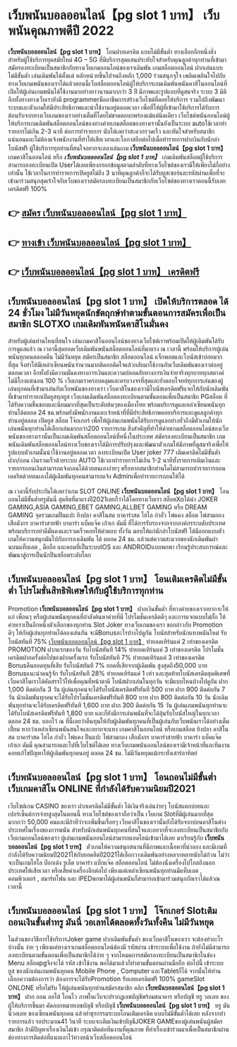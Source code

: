 # เว็บพนันบอลออนไลน์【pg slot 1 บาท】  เว็บพนันคุณภาพดีปี 2022

**เว็บพนันบอลออนไลน์【pg slot 1 บาท】** โอนฝากเครดิต แบบไม่มีขั้นต่ำ  ทางเลือกอีกหนึ่งสิ่งสำหรับผู้ใช้บริการยุคสมัยใหม่ 4G – 5G ที่มีบริการสุดแสนประทับใจสำหรับคุณลูกค้าทุกท่านที่เข้ามาสมัครลงทะเบียนเป็นสมาชิกกับทางเว็บเกมออนไลน์ของเราเดิมพัน เกมสล็อตออนไลน์ ฝากเล่นแบบไม่มีขั้นต่ำ เล่นเดิมพันได้ตั้งแต่ หลักหน่วยขึ้นไปจนถึงหลัก 1,000 ร่วมสนุกจุใจ เพลิดเพลินใจไปกับทางเว็บเกมพนันของเราได้แล้วตอนนี้เว็บสล็อตออนไลน์ผู้ให้บริการเกมเดิมพันพนันคาสิโนออนไลน์ที่เปิดให้ผู้เล่นเกมพนันได้ใช้งานมาอย่างยาวนานมากกว่า 3 ปี มีภาพและรูปแบบที่ดูสมจริง ระบบ 3 มิติ
อีกทั้งทางทางเว็บเรายังมี programmerมืออาชีพการสร้างเว็บไซต์ที่คอยให้บริการ  รวมไปถึงพัฒนาระบบและตัวเกมให้มีประสิทธิภาพและน่าใช้งานอยู่ตลอดเวลา เพื่อที่ให้ผู้ที่เข้ามาใช้บริการได้รับการต้อนรับจากทางเว็บเกมของเราอย่างเต็มที่โดยไม่ขาดตกบกพร่องแม้แต่นิดเดียว เว็บไซต์พนันออนไลน์ผู้ให้บริการเกมเดิมพันสล็อตออนไลน์ของทางค่ายเกมสล็อตของทางเรานั้นยังเป็นระบบ autoใช้เวลาทำรายการไม่เกิน 2-3 นาที ต่อการทำรายการ นับได้เลยว่าสะดวกรวดเร็ว และทันใจสำหรับสมาชิกแน่นอนและไม่ต้องแจ้งพนักงานที่ทำให้เสียเวลาและโอกาสอีกต่อไปเมื่อทำรายการฝากงินกับนักล่าโบนัสฟรี
ผู้ใช้บริการทุกท่านที่สนใจอยากจะลองเล่นเกม **เว็บพนันบอลออนไลน์【pg slot 1 บาท】** เกมคาสิโนออนไลน์ หรือ ***เว็บพนันบอลออนไลน์【pg slot 1 บาท】*** เกมเดิมพันสล็อตผู้ใช้บริการสามารถลงทะเบียนเปิด Userได้เลยเพียงกรอกข้อมูลตามลำดับที่ทางเว็บไซต์ของเรามีให้เพียงไม่กี่อย่างเท่านั้น ใช้เวลาในการทำรายการเปิดยูสไม่ถึง 3 นาทีคุณลูกค้าก็จะได้รับยูสเซอร์และรหัสผ่านเพื่อที่จะเข้ามาร่วมสนุกสุดเร้าใจกับเว็บของเราสมัครลงทะเบียนเป็นสมาชิกกับเว็บไซต์ของทางเราตอนนี้รับเลยเครดิตฟรี 100%

## 👉 [สมัคร เว็บพนันบอลออนไลน์【pg slot 1 บาท】](https://archa888.com/)
## 👉 [ทางเข้า เว็บพนันบอลออนไลน์【pg slot 1 บาท】](https://archa888.com/)
## 👉 [เว็บพนันบอลออนไลน์【pg slot 1 บาท】 เครดิตฟรี](https://archa888.com/)

## เว็บพนันบอลออนไลน์【pg slot 1 บาท】 เปิดให้บริการตลอด ได้ 24 ชั่วโมง ไม่มีวันหยุดนักขัตฤกษ์ทำตามขั้นตอนการสมัครเพื่อเป็นสมาชิก SLOTXO เกมเดิมพันพนันคาสิโนมั่นคง

สำหรับผู้เล่นท่านไหนที่สนใจ เล่นเกมคาสิโนออนไลน์ของทางเว็บไซต์เราพร้อมเปิดให้ผู้เดิมพันได้รับการดูแลแล้ว ณ เวลานี้สุดยอดเว็บเดิมพันพนันสล็อตออนไลน์ที่มาแรง ณ เวลานี้ พร้อมให้บริการผู้เล่นพนันทุกคนตลอดคืน ไม่มีวันหยุด สมัครเป็นสมาชิก สล็อตออนไลน์ แจ็กพอตและโบนัสเข้าบ่อยมากที่สุด จึงทำให้มีเหล่าเซียนพนันจำนวนมากติดอกติดใจแล้วกลับมาใช้งานกับเว็บเดิมพันของเราต่ออยู่ตลอดเวลา อีกทั้งยังมีความมั่นคงทางการเงินและความปลอดภัยทางการเงินจ่ายจริงทุกบาททุกสตางค์ไม่มีโกงแน่นอน 100 % เว็บเกมเราครอบคลุมและครบวงจรที่สุดและยังตอบโจทย์ทุกการเล่นของผู้เล่นทุกคนที่เข้ามาเล่นกับเว็บพนันของทางเรา
เว็บคาสิโนของเรามีโบนัสเครดิตฟรีแจกให้กับนักเดิมพันที่เข้ามาทำรายกเปิดยูสทุกยูส เว็บเกมเดิมพันสล็อตลงทะเบียนตามขั้นตอนเพื่อเป็นสมาชิก PGสล็อต ที่ได้รับความชื่นชอบและนิยมมากที่สุดเป็นระดับต้นๆของเมืองไทย พร้อมบริการดูแลเหล่าเซียนพนันทุกท่านได้ตลอด 24 ชม.พร้อมยังมีพนักงานและเจ้าหน้าที่ที่มีประสิทธิภาพคอยบริการและดูแลลูกค้าทุกท่านอยู่ตลอด เปิดยูส สล็อต โจ๊กเกอร์ เพื่อให้ผู้เล่นเกมพนันได้รับการดูแลอย่างทั่วถึงมีตัวเกมให้นักเล่นพนันทุกท่านได้เลือกเล่นมากกว่า200 รายการเกม
สิ่งสำคัญที่ทำให้ค่ายเกมสล็อตออนไลน์ของเว็บพนันของทางเรานั้นเป็นเกมเดิมพันสล็อตออนไลน์ที่หนึ่งในประเทศ สมัครลงทะเบียนเป็นสมาชิก  เกมพนันเดิมพันสล็อตออนไลน์ทางเว็บของเราได้มีการปรับปรุงและพัฒนาตัวเกมให้มีภาพที่ดูสมจริงเพื่อให้รูปแบบตัวเกมนั้นน่าใช้งานอยู่ตลอดเวลา ลงทะเบียนเปิด User joker 777 เติมเครดิตไม่มีขั้นต่ำ ฝาก/ถอน เงินรวดเร็วด้วยระบบ AUTO ใช้เวลาทำรายการไม่เกิน 1-2 นาทีทั้งรายการเติมเงินและรายการถอนเงินสามารถแจ้งถอนได้ด้วยตนเองง่ายๆ หรือหากสมาชิกท่านใดไม่สามารถทำรายการถอนเคดริตด้วยตนเองได้ผู้เดิมพันทุกคนสามารถแจ้ง Adminเพื่อทำรายการถอนให้ได้

ณ เวลานี้รับประกันได้เลยว่าเกม SLOT ONLINE  **เว็บพนันบอลออนไลน์【pg slot 1 บาท】** โอนถอนไม่มีขั้นต่ำทรูมันนี่ สุดฮิตที่มาแรงปี2021เลยก็ว่าได้โดยทางเว็บเรา สล็อตXoได้นำ  JOKER GAMING,ASIA GAMING,EBET GAMING,ALLBET GAMING หรือ DREAM GAMING จุดรวมเกมปั่นแปะ ยิงปลา คาสิโนสด บาคาร่าสด ไฮโล กำถั่ว ไพ่แคง สล็อต ไพ่สามกอง เสือมังกร บาคาร่าสายฟ้า บาคาร่า แบ็คแจ๊ค เก้าเก ดัมมี่ ที่ได้การรับรองจากจากองค์กรระบดับประเทศ พร้อมบริการอย่าดีมั่นคงและรวดเร็วคอยให้คำตอบ ทั้งวัน มอบให้แก่นักล่าโบนัสฟรี ได้มีออกแบบตัวเกมให้ความสนุกมันไปกับการลงเดิมพัน ได้ ตลอด 24 ชม. แล้วแต่ความสะดวกของนักเดิมพันผ่านบนแท็บเลต , มือถือ และคอมที่เป็นระบบIOS และ ANDROIDแบบพกพา เรียนรู้ประสบการณ์และพัฒนาสู่การเป็นนักปั่นสล็อตระดับโลก

## เว็บพนันบอลออนไลน์【pg slot 1 บาท】 โอนเติมเครดิตไม่มีขั้นต่ำ โปรโมชั่นสิทธิพิเศษให้กับผู้ใช้บริการทุกท่าน

 Promotion  **เว็บพนันบอลออนไลน์【pg slot 1 บาท】** ฝากเงินขั้นต่ำ ที่ทางค่ายของเราอยากจะให้แก่  เพื่อนๆ หรือผู้เล่นพนันทุกคนที่กำลังค้นหาค่ายที่มี โปรโมชั่นเครดิตดีๆ และการแจกแบบไม่กั๊ก ให้ค่ายเราเป็นอีกหนึ่งตัวเลือกของทุกท่าน Slot Joker ทางเว็บเกมของเรา ขอกล่าวกับ Promotion ดีๆ ให้กับผู้เล่นทุกท่านได้ลองเล่นกัน จะมีBonusอะไรบ้างไปดูกัน
โบนัสสำหรับนักแทงพนันใหม่ รับโบนัสทันที 75% [เว็บพนันบอลออนไลน์【pg slot 1 บาท】](https://archa888.com/) ทำยอดเทิร์นแค่ 2 เท่าของเครดิต
 PROMOTION ฝากแรกของวัน รับโบนัสทันที 14% ทำยอดเทิร์นแค่ 3 เท่าของเครดิต
โปรโมชั่นเครดิตฝากครั้งต่อไปของฝากครั้งแรก รับโบนัสทันที 7% ทำยอดเทิร์นแค่ 3 เท่าของเครดิต
Bonusคืนยอดทุนที่เสีย รับโบนัสทันที 7% ยอดที่เสียจากผู้เดิมพัน สูงสุดถึง50,000 บาท
Bonusแนะนำคนรู้จัก รับโบนัสทันที 28% ทำยอดเทิร์นแค่ 1 เท่า
และสุดท้ายโบนัสเครดิตสุดพิเศษที่เว็บคาสิโนเราได้คัดสรรไว้ให้เพื่อคุณที่หน้าตาดี โบนัสฝากเล่นในทุกวัน จะมีแบบไหนบ้างไปดูกัน
ฝาก 1,000 ติดต่อกัน 3 วัน ผู้เล่นทุกคนจะได้รับโบนัสเครดิตฟรีทันที 500 บาท
ฝาก 900 ติดต่อกัน 7 วัน นักเดิมพันทุกคนจะได้รับโปรโมชั่นเครดิตฟรีทันที 800 บาท
ฝาก 800 ติดต่อกัน 10 วัน นักเดิมพันทุกท่านจะได้รับเครดิตฟรีทันที 1,600 บาท
ฝาก 300 ติดต่อกัน 15 วัน ผู้เล่นเกมพนันทุกท่านจะได้รับโบนัสเครดิตฟรีทันที 1,800 บาท
และก็ยังมีการเล่นพนันที่จะได้ลุ้นรับโบนัสใหญ่ในทุกเวลา ตลอด 24 ชม. บอกไว้ ณ ที่นี้เลยว่าคืนทุนให้กับผู้เดิมพันทุกคนที่เป็นผู้เล่นกับเว็บพนันเราได้อย่างเต็มเปี่ยม หากว่าเหล่าเซียนพนันสนใจและอยากจะแทง เกมคาสิโนออนไลน์ หรือเกมสล็อต ยิงปลา คาสิโนสด บาคาร่าสด ไฮโล กำถั่ว ไพ่แคง ปั่นแปะ ไพ่สามกอง เสือมังกร บาคาร่าสายฟ้า บาคาร่า แบ็คแจ๊ค เก้าเก ดัมมี่ คุณสามารถแตะไปที่เว็บไซต์ได้เลย ทางเว็บเกมพนันออนไลน์ของเรามีเจ้าหน้าที่และทีมงานคอยแก้ไขปัญหาให้ผู้เดิมพันทุกคนอยู่ ตลอด 24 ชม. ไม่มีวันหยุดแม้กระทั่งเสาร์อาทิตย์

## เว็บพนันบอลออนไลน์【pg slot 1 บาท】 โอนถอนไม่มีขั้นต่ำ  เว็บเกมคาสิโน ONLINE ที่กำลังได้รับความนิยมปี2021

เว็บไซต์เกม CASINO ของเรา ฝากเครดิตไม่มีขั้นต่ำ ได้เงินจริงเล่นง่ายๆ โบนัสแตกบ่อยและเปอร์เซ็นต์การจ่ายสูงสุดในตอนนี้ ทางเว็บไซต์ของเราถือว่าเป็น เว็บเกม Slotที่มีผู้เล่นมากที่สุดมากกว่า 50,000 คนและมีถ้าทีว่าจะเพิ่มขึ้นเรื่อยๆ เว็บคาสิโนของเรานั้นยังได้รับจากบ่อนคาสิโนต่างประเทศในเรื่องของการพนัน สำหรับนักเล่นพนันทุกคนที่สนใจและอยากที่จะลงทะเบียนเป็นสมาชิกกับเว็บเกมออนไลน์ของเรา ผู้เล่นเกมพนันออนไลน์สามารถแอดไลน์เข้ามาได้เลย
	มาเรียนรู้กับ **เว็บพนันบอลออนไลน์【pg slot 1 บาท】** ตัวเกมให้ความสนุกสนานที่มีภาพและเนื้อหาที่น่าลอง และมีเกมที่กำลังได้รับความนิยมปี2021ให้กับยอดฮิตปี2021ได้เลือกวางเดิมพันอย่างหลากหลายนับไม่ถ้วน  ไม่ว่าจะเป็นเกมไฮโล ป๊อกเด้ง รูเล็ต บาคาร่า แบ็กแจ๊ค สล็อตออนไลน์ ไม่ต้องนั่งเครื่องไปไกลถึงนอกประเทศให้เสียเวลา หรือเสียค่าเครื่องอีกต่อไป เพียงแค่เหล่าเซียนพนันทุกท่านมีแท็บเลต , คอมพิวเตอร์ , สมาร์ทโฟน และ iPEDพกพาได้ผู้เล่นพนันก็สามารถเข้ามาร่วมสนุกกัลเราได้แล้วณ เวลานี้

## เว็บพนันบอลออนไลน์【pg slot 1 บาท】 โจ๊กเกอร์ Slotเติม ถอนเงินขั้นต่ำทรู มันนี่ วอเลทได้ตลอดทั้งวันทั้งคืน ไม่มีวันหยุด

ในส่วนของวิธีการใช้บริการJoker game ฝากเดิมพันขั้นต่ำ ของเว็บคาสิโนของเรา จะต้องทำอะไรบ้างนั้น ง่าย ๆ เพียงแค่ทางเราเกมสล็อตออนไลน์ต้องมี รหัสผ่าน เข้าระบบเพื่อใช้งาน ถ้ายังไม่มีสามารถลงทะเบียนตามขั้นตอนเพื่อเป็นสมาชิกได้ง่าย ๆ จากโหมดการสมัครลงทะเบียนเป็นสมาชิกในช่อง Menu สล็อตpgจึงจะได้ รหัส เข้าใช้งาน พอได้มาแล้วก็ทำตามขั้นตอนผ่านมือถือ ต่อไปนี้
เข้าระบบ ยูส  ของนักเล่นเกมพนันทุกคน Mobile Phone , Computer และTabletก็ได้
จากนั้นให้ท่านเลือกความต้องการว่า ต้องการจะได้รับPromotion รับเลยเครดิตฟรี 100% gameSlot ONLONE หรือไม่รับ
ให้ผู้เล่นพนันทุกท่านสมัครสมาชิก คลิก **เว็บพนันบอลออนไลน์【pg slot 1 บาท】** ฝาก ถอน ออโต้ โอนไว ภาพในเว็บจะปรากฏเลขบัญชีพร้อมธนาคาร หรือบัญชี ทรู วอเลท ของผู้ให้บริการขึ้นมา
คัดลอกหมายเลขบัญชี หรือบัญชี **เว็บพนันบอลออนไลน์【pg slot 1 บาท】** ทรู มันนี่วอเลท ของเซียนพนันทุกคน แล้วทำธุรกรรมระบบโอนเติมเครดิต แบบไม่มีขั้นต่ำได้เลย
หลังจากทำรายการแล้ว รอประมาณ41 วินาที ระบบจะเติมเงินเข้าบัญชีJOKER GAMEของผู้เล่นพนันผู้สมัครสมาชิก
ถ้ามีปัญหาเรื่องเงินไม่เข้า กรุณาติดต่อทีมงานที่คุณภาพ ที่ทำเรื่องเข้าร่วมมาเพื่อเป็นสมาชิกผ่านช่องทางการติดต่อที่แนบเอาไว้ทางหน้าเว็บสล็อตออนไลน์


